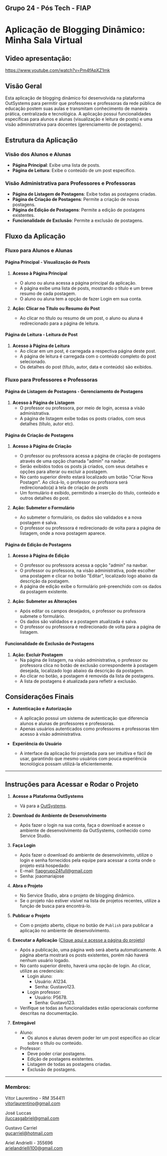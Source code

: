 ## Grupo 24 - Pós Tech - FIAP

# Aplicação de Blogging Dinâmico: Minha Sala Virtual

## Video apresentação:

https://www.youtube.com/watch?v=Pm4fApXZ1mk

## Visão Geral

Esta aplicação de blogging dinâmico foi desenvolvida na plataforma OutSystems para permitir que professores e professoras da rede pública de educação postem suas aulas e transmitam conhecimento de maneira prática, centralizada e tecnológica. A aplicação possui funcionalidades específicas para alunos e alunas (visualização e leitura de posts) e uma visão administrativa para docentes (gerenciamento de postagens).

## Estrutura da Aplicação

### Visão dos Alunos e Alunas
- **Página Principal**: Exibe uma lista de posts.
- **Página de Leitura**: Exibe o conteúdo de um post específico.

### Visão Administrativa para Professores e Professoras
- **Página de Listagem de Postagens**: Exibe todas as postagens criadas.
- **Página de Criação de Postagens**: Permite a criação de novas postagens.
- **Página de Edição de Postagens**: Permite a edição de postagens existentes.
- **Funcionalidade de Exclusão**: Permite a exclusão de postagens.

## Fluxo da Aplicação

### Fluxo para Alunos e Alunas

#### Página Principal - Visualização de Posts

1. **Acesso à Página Principal**
   - O aluno ou aluna acessa a página principal da aplicação.
   - A página exibe uma lista de posts, mostrando o título e um breve resumo de cada postagem.
   - O aluno ou aluna tem a opção de fazer Login em sua conta.

2. **Ação: Clicar no Título ou Resumo do Post**
   - Ao clicar no título ou resumo de um post, o aluno ou aluna é redirecionado para a página de leitura.

#### Página de Leitura - Leitura de Post

1. **Acesso à Página de Leitura**
   - Ao clicar em um post, é carregada a respectiva página deste post.
   - A página de leitura é carregada com o conteúdo completo do post selecionado.
   - Os detalhes do post (título, autor, data e conteúdo) são exibidos.

### Fluxo para Professores e Professoras

#### Página de Listagem de Postagens - Gerenciamento de Postagens

1. **Acesso à Página de Listagem**
   - O professor ou professora, por meio de login, acessa a visão administrativa.
   - A página de listagem exibe todas os posts criados, com seus detalhes (título, autor etc).

#### Página de Criação de Postagens

1. **Acesso à Página de Criação**
   - O professor ou professora acessa a página de criação de postagens através de uma opção chamada "admin" na navbar.
   - Serão exibidos todos os posts já criados, com seus detalhes e opções para alterar ou excluir a postagem.
   - No canto superior direito estará localizado um botão "Criar Nova Postagm". Ao clicá-lo, o professor ou profssora será redirecionado(a) à tela de criação de posts
   - Um formulário é exibido, permitindo a inserção do título, conteúdo e outros detalhes do post.

2. **Ação: Submeter o Formulário**
   - Ao submeter o formulário, os dados são validados e a nova postagem é salva.
   - O professor ou professora é redirecionado de volta para a página de listagem, onde a nova postagem aparece.

#### Página de Edição de Postagens

1. **Acesso à Página de Edição**
   - O professor ou professora acessa a opção "admin" na navbar.
   - O professor ou professora, na visão administrativa, pode escolher uma postagem e clicar no botão "Editar", localizado logo abaixo da descrição da postagem.
   - A página de edição exibe o formulário pré-preenchido com os dados da postagem existente.

3. **Ação: Submeter as Alterações**
   - Após editar os campos desejados, o professor ou professora submete o formulário.
   - Os dados são validados e a postagem atualizada é salva.
   - O professor ou professora é redirecionado de volta para a página de listagem.

#### Funcionalidade de Exclusão de Postagens

1. **Ação: Excluir Postagem**
   - Na página de listagem, na visão administrativa, o professor ou professora clica no botão de exclusão correspondente à postagem desejada, localizado logo abaixo da descrição da postagem.
   - Ao clicar no botão, a postagem é removida da lista de postagens.
   - A lista de postagens é atualizada para refletir a exclusão.

## Considerações Finais

- **Autenticação e Autorização**
  - A aplicação possui um sistema de autenticação que diferencia alunos e alunas de professores e professoras.
  - Apenas usuários autenticados como professores e professoras têm acesso à visão administrativa.

- **Experiência do Usuário**
  - A interface da aplicação foi projetada para ser intuitiva e fácil de usar, garantindo que mesmo usuários com pouca experiência tecnológica possam utilizá-la eficientemente.

---

## Instruções para Acessar e Rodar o Projeto

1. **Acesse a Plataforma OutSystems**
   - Vá para a [OutSystems](https://www.outsystems.com/).

2. **Download do Ambiente de Desenvolvimento**
   - Após fazer o login na sua conta, faça o download e acesse o ambiente de desenvolvimento da OutSystems, conhecido como Service Studio.

3. **Faça Login**
   - Após fazer o download do ambiente de desenvolvimnto, utilize o login e senha fornecidos pela equipe para acessar a conta onde o projeto está hospedado:
   - E-mail: fiapgrupo24full@gmail.com
   - Senha: joaomariajose

4. **Abra o Projeto**
   - No Service Studio, abra o projeto de blogging dinâmico.
   - Se o projeto não estiver visível na lista de projetos recentes, utilize a função de busca para encontrá-lo.

5. **Publicar o Projeto**
   - Com o projeto aberto, clique no botão de `Publish` para publicar a aplicação no ambiente de desenvolvimento.

6. **Executar a Aplicação** ([Clique aqui e acesse a página do projeto](https://personal-9w2qzvyl.outsystemscloud.com/MinhaSala/?_ts=638525250252332900))
   - Após a publicação, uma página web será aberta automaticamente. A página aberta mostrará os posts existentes, porém não haverá nenhum usuário logado.
   - No canto superior direito, haverá uma opção de login. Ao clicar, utilize as credenciais:
      -  Login aluno:
         -  Usuário: A1234.
         -  Senha: Gustavo123.
      -  Login professor:
         -  Usuário: P5678.
         -  Senha: Gustavo123.
   - Verifique se todas as funcionalidades estão operacionais conforme descritas na documentação.
6. **Entregável**
   - Aluno:
      - Os alunos e alunas devem poder ler um post específico ao clicar sobre o título ou conteúdo.
   - Professor:
      - Deve poder criar postagens.
      - Edição de postagens existentes.
      - Listagem de todas as postagens criadas.
      - Exclusão de postagens.

---

### Membros:

Vitor Laurentino - RM 354411 <br>
vitorlaurentino@gmail.com 

José Luccas <br>
jluccasgabriel@gmail.com 

Gustavo Carriel<br>
gucarriel@hotmail.com

Ariel Andrielli - 355696 <br>
arielandrielli100@gmail.com 
